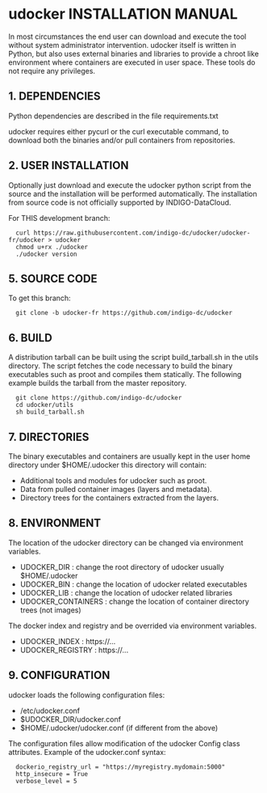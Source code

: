 # udocker INSTALLATION MANUAL

In most circumstances the end user can download and execute the tool without
system administrator intervention. udocker itself is written in Python, but 
also uses external binaries and libraries to provide a chroot like
environment where containers are executed in user space. These tools do not
require any privileges.

## 1. DEPENDENCIES

Python dependencies are described in the file requirements.txt

udocker requires either pycurl or the curl executable command,
to download both the binaries and/or pull containers from repositories.

## 2. USER INSTALLATION

<!--
The official release of udocker is available from the INDIGO-DataCloud
repository at `http://repo.indigo-datacloud.eu/` where is made available
as a tarball to be deployed by the end user. Allways check for the latest
official version released by INDIGO-DataCloud. 

The tarball installation method contains statically compiled binaries and 
is built to the used across different hosts and OS distributions.

Install udocker v1.0.1 or higher released by INDIGO-DataCloud:

```
  curl http://repo.indigo-datacloud.eu/repository/indigo/1/centos7/x86_64/tgz/udocker-1.0.1.tar.gz > udocker-tarball.tgz
  export UDOCKER_TARBALL=$(pwd)/udocker-tarball.tgz
  tar xzvf $UDOCKER_TARBALL udocker
  ./udocker version
  mv ./udocker $HOME   # move the executable to your preferred location for binaries
```

Install the previous udocker 1.0.0 released by INDIGO-DataCloud:

```
  cd $HOME
  wget -O- http://repo.indigo-datacloud.eu/repository/indigo/1/centos7/x86_64/tgz/udocker-v1.0.0.tar.gz | tar xzvf -
  ./udocker.py version
```

If using the setup.py provided in the releases install with:

```
  mkdir /tmp/somedir
  cd /tmp/somedir
  curl http://repo.indigo-datacloud.eu/repository/indigo/1/centos7/x86_64/tgz/udocker-v1.X.X.tar.gz | tar xzvf -
  python setup.py install --home /home/USER/bin
```

-->

Optionally just download and execute the udocker python script from the source and the
installation will be performed automatically. The installation from source code is not
officially supported by INDIGO-DataCloud.

<!--
For the master branch:

```
  curl https://raw.githubusercontent.com/indigo-dc/udocker/master/udocker > udocker
  chmod u+rx ./udocker
  ./udocker version
```

For the development branch:

```
  curl https://raw.githubusercontent.com/indigo-dc/udocker/devel/udocker > udocker
  chmod u+rx ./udocker
  ./udocker version
```
-->

For THIS development branch:

```
  curl https://raw.githubusercontent.com/indigo-dc/udocker/udocker-fr/udocker > udocker
  chmod u+rx ./udocker
  ./udocker version
```


<!--
## 3. SYSTEM INSTALLATION WITH RPMs and DEBs

Beware that these packages contain dynamically linked binaries compiled for
the target OS distributions and therefore cannot be execute sucessfully in 
hosts running a different OS distribution. To execute the same udocker across 
systems use the tarball installation method described above. 

RPMs for CentOS 7 are provided at http://repo.indigo-datacloud.eu

```
  rpm -i udocker-1.0.1-1.noarch.rpm 
  rpm -i udocker-preng-1.0.1-1.x86_64.rpm
```

DEBs for Ubuntu 14.04 are provided at http://repo.indigo-datacloud.eu

```
  dpkg -i udocker_1.0.1-1_all.deb
  dpkg -i udocker-preng_1.0.1-1_amd64.deb
```

## 4. SYSTEM INSTALLATION WITH ANSIBLE AND PYTHON

For system administrators wishing to provider udocker and its dependencies. 
An ansible playbook is provided in the file ansible_install.yaml:

```
  curl https://raw.githubusercontent.com/indigo-dc/udocker/master/ansible_install.yaml > ansible_install.yaml

  ansible-playbook ansible_install.yaml
```

Under debian based systems ansible can be installed with:

```
  apt install ansible
```

Under RH based systems ansible can be installed with:

```
  yum install epel-release 
  yum install ansible
```

Optionally installation can be performed directly with pip:

```
  pip install git+https://github.com/indigo-dc/udocker
```
-->

## 5. SOURCE CODE
To get this branch:

```
  git clone -b udocker-fr https://github.com/indigo-dc/udocker
```


<!--
To get the latest udocker script from the github development branch without
cloning the entire repository.
```
  curl https://raw.githubusercontent.com/indigo-dc/udocker/devel/udocker.py
```

To get the udocker source code repository from the github master branch, clone the 
repository, or use a web browser to access github at `https://github.com/indigo-dc/udocker`.

```
  git clone https://github.com/indigo-dc/udocker
```

To get the udocker source code repository from the development branch.

```
  git clone -b devel https://github.com/indigo-dc/udocker
```
-->

## 6. BUILD

A distribution tarball can be built using the script build_tarball.sh in
the utils directory. The script fetches the code necessary to build the
binary executables such as proot and compiles them statically. The following
example builds the tarball from the master repository.

```
  git clone https://github.com/indigo-dc/udocker
  cd udocker/utils
  sh build_tarball.sh
```
 
## 7. DIRECTORIES

The binary executables and containers are usually kept in the user home directory
under $HOME/.udocker this directory will contain:

 * Additional tools and modules for udocker such as proot.
 * Data from pulled container images (layers and metadata).
 * Directory trees for the containers extracted from the layers.


## 8. ENVIRONMENT

The location of the udocker directory can be changed via environment variables.

 * UDOCKER_DIR : change the root directory of udocker usually $HOME/.udocker
 * UDOCKER_BIN : change the location of udocker related executables
 * UDOCKER_LIB : change the location of udocker related libraries
 * UDOCKER_CONTAINERS : change the location of container directory trees (not images)

The docker index and registry and be overrided via environment variables.

 * UDOCKER_INDEX : https://...
 * UDOCKER_REGISTRY : https://...


## 9. CONFIGURATION

udocker loads the following configuration files:

 * /etc/udocker.conf
 * $UDOCKER_DIR/udocker.conf
 * $HOME/.udocker/udocker.conf (if different from the above)

The configuration files allow modification of the udocker Config class attributes.
Example of the udocker.conf syntax:

```
  dockerio_registry_url = "https://myregistry.mydomain:5000"
  http_insecure = True
  verbose_level = 5
```


